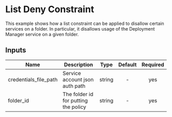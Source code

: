 # List Deny Constraint
This example shows how a list constraint can be applied to disallow certain services on a folder. In particular, it disallows usage of the Deployment Manager service on a given folder.

[^]: (autogen_docs_start)


## Inputs

| Name | Description | Type | Default | Required |
|------|-------------|:----:|:-----:|:-----:|
| credentials_file_path | Service account json auth path | string | - | yes |
| folder_id | The folder id for putting the policy | string | - | yes |

[^]: (autogen_docs_end)